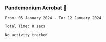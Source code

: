 ### Pandemonium Acrobat 🤸

<!--START_SECTION:waka-->

```all_time
From: 05 January 2024 - To: 12 January 2024

Total Time: 0 secs

No activity tracked
```

<!--END_SECTION:waka-->

